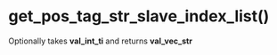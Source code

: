 # get\_pos\_tag\_str\_slave\_index\_list\(\)

Optionally takes **val\_int\_ti** and returns **val\_vec\_str**

